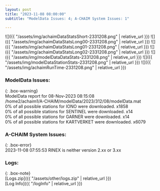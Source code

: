 ```yaml
---
layout: post
title: "2023-11-08 08:00:00"
subtitle: "ModelData Issues: 4; A-CHAIM System Issues: 1"

---
```


![]({{ "/assets/img/achaimDataStatsShort-2331208.png" | relative_url }})
![]({{ "/assets/img/achaimDataStatsLong00-2331208.png" | relative_url }})
![]({{ "/assets/img/achaimDataStatsLong01-2331208.png" | relative_url }})
![]({{ "/assets/img/achaimDataStatsLong02-2331208.png" | relative_url }})
![]({{ "/assets/img/modelDataDataStats-2331208.png" | relative_url }})
![]({{ "/assets/img/modelDataStationStats-2331208.png" | relative_url }})
![]({{ "/assets/img/achaimRunTime-2331208.png" | relative_url }})


### ModelData Issues:  
  
{: .box-warning}  
 ModelData report for 08-Nov-2023 08:15:08   
 /home2/achaim1/A-CHAIM/modelData/2023/312/08/modelData.mat   
 0% of all possible stations for IONO were downloaded. x1858   
 0% of all possible stations for SENTINEL were downloaded. x14   
 0% of all possible stations for GARNER were downloaded. x14   
 0% of all possible stations for KARTVERKET were downloaded. x6079   
  
### A-CHAIM System Issues:  
  
{: .box-error}  
2023-11-08 07:55:53 RINEX is neither version 2.xx or 3.xx  

### Logs:  
  
{: .box-note}  
[Logs.zip]({{ "/assets/other/logs.zip" | relative_url }})  
[Log Info]({{ "/logInfo" | relative_url }})  
